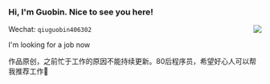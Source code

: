 ### Hi, I'm Guobin. Nice to see you here!

<img align="right" src="https://github-readme-stats.vercel.app/api?username=guobinqiu" />

Wechat: `qiuguobin406302`

I'm looking for a job now

作品原创，之前忙于工作的原因不能持续更新。80后程序员，希望好心人可以帮我推荐工作🙏

